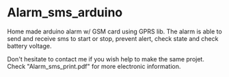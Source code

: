 # Alarm_sms_arduino

Home made arduino alarm w/ GSM card using GPRS lib.
The alarm is able to send and receive sms to start or stop, prevent alert, check state and check battery voltage. 

Don't hesitate to contact me if you wish help to make the same projet.
Check "Alarm_sms_print.pdf" for more electronic information. 
